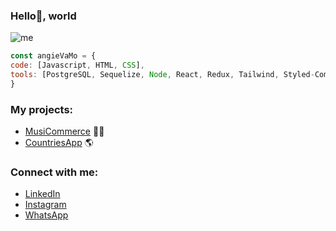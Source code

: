 ### Hello👋, world

![me](https://user-images.githubusercontent.com/98479358/187535859-6aebe0d7-d944-4aef-9226-0fe4957c3d02.png)

```js
const angieVaMo = {
code: [Javascript, HTML, CSS],
tools: [PostgreSQL, Sequelize, Node, React, Redux, Tailwind, Styled-Components]
}
```

### My projects:
- [MusiCommerce](https://musicommerce2022.vercel.app/) 🎼🎷
- [CountriesApp](https://countriespi2022.vercel.app/) 🌎

### Connect with me:
- [LinkedIn](www.linkedin.com/in/angie-va-moreno) 
- [Instagram](https://instagram.com/anvamopa?igshid=YmMyMTA2M2Y=)
- [WhatsApp](wa-me/573106429270)





<!--
**AngieVaMo/AngieVaMo** is a ✨ _special_ ✨ repository because its `README.md` (this file) appears on your GitHub profile.

Here are some ideas to get you started:

- 🔭 I’m currently working on ...
- 🌱 I’m currently learning ...
- 👯 I’m looking to collaborate on ...
- 🤔 I’m looking for help with ...
- 💬 Ask me about ...
- 📫 How to reach me: ...
- 😄 Pronouns: ...
- ⚡ Fun fact: ...
-->
